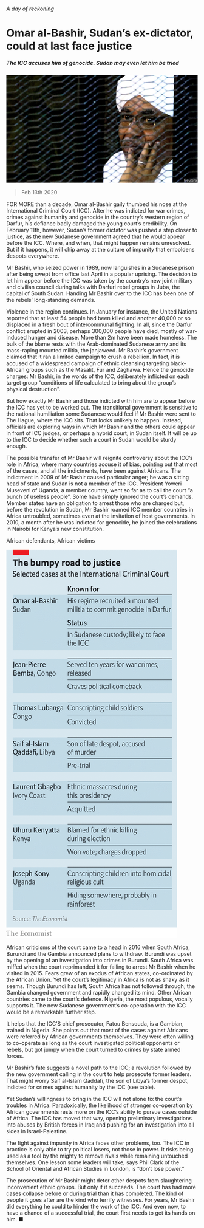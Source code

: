 ###### A day of reckoning

# Omar al-Bashir, Sudan’s ex-dictator, could at last face justice 

##### The ICC accuses him of genocide. Sudan may even let him be tried 

![image](images/20200215_MAP501.jpg) 

> Feb 13th 2020 

FOR MORE than a decade, Omar al-Bashir gaily thumbed his nose at the International Criminal Court (ICC). After he was indicted for war crimes, crimes against humanity and genocide in the country’s western region of Darfur, his defiance badly damaged the young court’s credibility. On February 11th, however, Sudan’s former dictator was pushed a step closer to justice, as the new Sudanese government agreed that he would appear before the ICC. Where, and when, that might happen remains unresolved. But if it happens, it will chip away at the culture of impunity that emboldens despots everywhere.

Mr Bashir, who seized power in 1989, now languishes in a Sudanese prison after being swept from office last April in a popular uprising. The decision to let him appear before the ICC was taken by the country’s new joint military and civilian council during talks with Darfuri rebel groups in Juba, the capital of South Sudan. Handing Mr Bashir over to the ICC has been one of the rebels’ long-standing demands.


Violence in the region continues. In January for instance, the United Nations reported that at least 54 people had been killed and another 40,000 or so displaced in a fresh bout of intercommunal fighting. In all, since the Darfur conflict erupted in 2003, perhaps 300,000 people have died, mostly of war-induced hunger and disease. More than 2m have been made homeless. The bulk of the blame rests with the Arab-dominated Sudanese army and its mass-raping mounted militia, the janjaweed. Mr Bashir’s government claimed that it ran a limited campaign to crush a rebellion. In fact, it is accused of a widespread campaign of ethnic cleansing targeting black-African groups such as the Masalit, Fur and Zaghawa. Hence the genocide charges: Mr Bashir, in the words of the ICC, deliberately inflicted on each target group “conditions of life calculated to bring about the group’s physical destruction”.

But how exactly Mr Bashir and those indicted with him are to appear before the ICC has yet to be worked out. The transitional government is sensitive to the national humiliation some Sudanese would feel if Mr Bashir were sent to The Hague, where the ICC sits. That looks unlikely to happen. Instead, officials are exploring ways in which Mr Bashir and the others could appear in front of ICC judges, or perhaps a hybrid court, in Sudan itself. It will be up to the ICC to decide whether such a court in Sudan would be sturdy enough.

The possible transfer of Mr Bashir will reignite controversy about the ICC’s role in Africa, where many countries accuse it of bias, pointing out that most of the cases, and all the indictments, have been against Africans. The indictment in 2009 of Mr Bashir caused particular anger; he was a sitting head of state and Sudan is not a member of the ICC. President Yoweri Museveni of Uganda, a member country, went so far as to call the court “a bunch of useless people”. Some have simply ignored the court’s demands. Member states have an obligation to arrest those who are charged but, before the revolution in Sudan, Mr Bashir roamed ICC member countries in Africa untroubled, sometimes even at the invitation of host governments. In 2010, a month after he was indicted for genocide, he joined the celebrations in Nairobi for Kenya’s new constitution.

African defendants, African victims

![image](images/20200215_MAC160.png) 


African criticisms of the court came to a head in 2016 when South Africa, Burundi and the Gambia announced plans to withdraw. Burundi was upset by the opening of an investigation into crimes in Burundi. South Africa was miffed when the court reprimanded it for failing to arrest Mr Bashir when he visited in 2015. Fears grew of an exodus of African states, co-ordinated by the African Union. Yet the court’s legitimacy in Africa is not as shaky as it seems. Though Burundi has left, South Africa has not followed through; the Gambia changed government and rapidly changed its mind. Other African countries came to the court’s defence. Nigeria, the most populous, vocally supports it. The new Sudanese government’s co-operation with the ICC would be a remarkable further step.

It helps that the ICC’S chief prosecutor, Fatou Bensouda, is a Gambian, trained in Nigeria. She points out that most of the cases against Africans were referred by African governments themselves. They were often willing to co-operate as long as the court investigated political opponents or rebels, but got jumpy when the court turned to crimes by state armed forces.

Mr Bashir’s fate suggests a novel path to the ICC; a revolution followed by the new government calling in the court to help prosecute former leaders. That might worry Saif al-Islam Qaddafi, the son of Libya’s former despot, indicted for crimes against humanity by the ICC (see table).

Yet Sudan’s willingness to bring in the ICC will not alone fix the court’s troubles in Africa. Paradoxically, the likelihood of stronger co-operation by African governments rests more on the ICC’s ability to pursue cases outside of Africa. The ICC has moved that way, opening preliminary investigations into abuses by British forces in Iraq and pushing for an investigation into all sides in Israel-Palestine.

The fight against impunity in Africa faces other problems, too. The ICC in practice is only able to try political losers, not those in power. It risks being used as a tool by the mighty to remove rivals while remaining untouched themselves. One lesson some leaders will take, says Phil Clark of the School of Oriental and African Studies in London, is “don’t lose power.”

The prosecution of Mr Bashir might deter other despots from slaughtering inconvenient ethnic groups. But only if it succeeds. The court has had more cases collapse before or during trial than it has completed. The kind of people it goes after are the kind who terrify witnesses. For years, Mr Bashir did everything he could to hinder the work of the ICC. And even now, to have a chance of a successful trial, the court first needs to get its hands on him. ■

